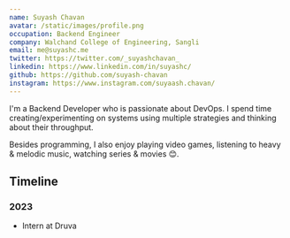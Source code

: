 ```yaml
---
name: Suyash Chavan
avatar: /static/images/profile.png
occupation: Backend Engineer
company: Walchand College of Engineering, Sangli
email: me@suyashc.me
twitter: https://twitter.com/_suyashchavan_
linkedin: https://www.linkedin.com/in/suyashc/
github: https://github.com/suyash-chavan
instagram: https://www.instagram.com/suyaash.chavan/
---
```


I'm a Backend Developer who is passionate about DevOps. I spend time creating/experimenting on systems using multiple strategies and thinking about their throughput.

Besides programming, I also enjoy playing video games, listening to heavy & melodic music, watching series & movies 😊.

## Timeline

### 2023

- Intern at Druva